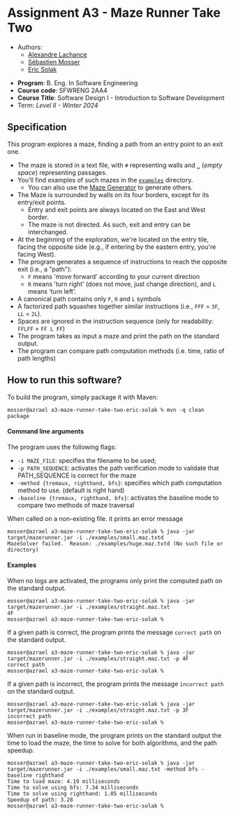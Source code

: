 # Assignment A3 - Maze Runner Take Two

- Authors:
    - [Alexandre Lachance](lachaa2@mcmaster.ca)
    - [Sébastien Mosser](mossers@mcmaster.ca)
    - [Eric Solak](solake@mcmaster.ca)

* **Program**: B. Eng. In Software Engineering
* **Course code**: SFWRENG 2AA4
* **Course Title**: Software Design I - Introduction to Software Development
* Term: *Level II - Winter 2024*

## Specification

This program explores a maze, finding a path from an entry point to an exit one.

- The maze is stored in a text file, with `#` representing walls and `␣` (_empty space_) representing passages.
- You’ll find examples of such mazes in the [`examples`](./examples) directory.
    - You can also use the [Maze Generator](https://github.com/ace-lectures/maze-gen) to generate others.
- The Maze is surrounded by walls on its four borders, except for its entry/exit points.
    - Entry and exit points are always located on the East and West border.
    - The maze is not directed. As such, exit and entry can be interchanged.
- At the beginning of the exploration, we're located on the entry tile, facing the opposite side (e.g., if entering by
  the eastern entry, you're facing West).
- The program generates a sequence of instructions to reach the opposite exit (i.e., a "path"):
    - `F` means 'move forward' according to your current direction
    - `R` means 'turn right' (does not move, just change direction), and `L` means ‘turn left’.
- A canonical path contains only `F`, `R` and `L` symbols
- A factorized path squashes together similar instructions (i.e., `FFF` = `3F`, `LL` = `2L`).
- Spaces are ignored in the instruction sequence (only for readability: `FFLFF` = `FF L FF`)
- The program takes as input a maze and print the path on the standard output.
- The program can compare path computation methods (i.e. time, ratio of path lengths)

## How to run this software?

To build the program, simply package it with Maven:

```
mosser@azrael a3-maze-runner-take-two-eric-solak % mvn -q clean package 
```
#### Command line arguments

The program uses the following flags:
- `-i MAZE_FILE`: specifies the filename to be used;
- `-p PATH_SEQUENCE`: activates the path verification mode to validate that PATH_SEQUENCE is correct for the maze
- `-method {tremaux, righthand, bfs}`: specifies which path computation method to use. (default is right hand)
- `-baseline {tremaux, righthand, bfs}`: activates the baseline mode to compare two methods of maze traversal

When called on a non-existing file. it prints an error message

```
mosser@azrael a3-maze-runner-take-two-eric-solak % java -jar target/mazerunner.jar -i ./examples/small.maz.txtd
MazeSolver failed.  Reason: ./examples/huge.maz.txtd (No such file or directory)
```

#### Examples

When no logs are activated, the programs only print the computed path on the standard output.

```
mosser@azrael a3-maze-runner-take-two-eric-solak % java -jar target/mazerunner.jar -i ./examples/straight.maz.txt
4F
mosser@azrael a3-maze-runner-take-two-eric-solak %
```

If a given path is correct, the program prints the message `correct path` on the standard output.

```
mosser@azrael a3-maze-runner-take-two-eric-solak % java -jar target/mazerunner.jar -i ./examples/straight.maz.txt -p 4F
correct path
mosser@azrael a3-maze-runner-take-two-eric-solak %
```

If a given path is incorrect, the program prints the message `incorrect path` on the standard output.

```
mosser@azrael a3-maze-runner-take-two-eric-solak % java -jar target/mazerunner.jar -i ./examples/straight.maz.txt -p 3F
incorrect path
mosser@azrael a3-maze-runner-take-two-eric-solak %
```

When run in baseline mode, the program prints on the standard output the time to load the maze, the time to solve for both algorithms, and the path speedup.

```
mosser@azrael a3-maze-runner-take-two-eric-solak % java -jar target/mazerunner.jar -i ./examples/small.maz.txt -method bfs -baseline righthand
Time to load maze: 4.19 milliseconds
Time to solve using bfs: 7.34 milliseconds
Time to solve using righthand: 1.05 milliseconds
Speedup of path: 3.28
mosser@azrael a3-maze-runner-take-two-eric-solak %
```

